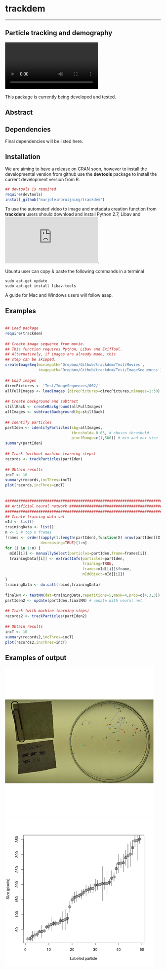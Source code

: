 # trackdem

---
Particle tracking and demography
---

![](images/animation.mp4)

This package is currently being developed and tested.

## Abstract


## Dependencies

Final dependencies will be listed here.


## Installation

We are aiming to have a release on CRAN soon,
however to install the developmental version from github use the **devtools** package to install the current development version from R.

```r
## devtools is required
require(devtools)
install_github("marjoleinbruijning/trackdem")
```

To use the automated video to image and metadata creation function from **trackdem** users should download and install Python 2.7,  Libav and ![ExifTool](http://www.sno.phy.queensu.ca/~phil/exiftool/install.html).

Ubuntu user can copy & paste the following commands in a terminal 
```
sudo apt-get update
sudo apt-get install libav-tools
``` 

A guide for Mac and Windows users will follow asap.

## Examples

```r

## Load package
require(trackdem)

## Create image sequence from movie.
## This function requires Python, Libav and ExifTool.
## Alternatively, if images are already made, this
## step can be skipped.
createImageSeq(moviepath='Dropbox/Github/trackdem/Test/Movies',
               imagepath='Dropbox/Github/trackdem/Test/ImageSequences')

## Load images
direcPictures <- 'Test/ImageSequences/002/'
allFullImages <- loadImages (direcPictures=direcPictures,nImages=1:30)

## Create background and subtract
stillBack <- createBackground(allFullImages)
allImages <- subtractBackground(bg=stillBack)

## Identify particles
partIden <- identifyParticles(sbg=allImages,
                              threshold=-0.05, # chosen threshold
                              pixelRange=c(1,500)) # min and max size
summary(partIden)

## Track (without machine learning steps)
records <- trackParticles(partIden)

## Obtain results
incT <- 10
summary(records,incThres=incT)
plot(records,incThres=incT)


#########################################################################
## Artificial neural network ############################################
#########################################################################
## Create training data set
mId <- list()
trainingData <- list()
n <- 5 # top n frames
frames <- order(sapply(1:length(partIden),function(X) nrow(partIden[[X]])),
                decreasing=TRUE)[1:n]
for (i in 1:n) {
  mId[[i]] <- manuallySelect(particles=partIden,frame=frames[i])
  trainingData[[i]] <- extractInfo(particles=partIden,
                                   training=TRUE,
                                   frames=mId[[i]]$frame,
                                   mIdObject=mId[[i]])
}
trainingData <- do.call(rbind,trainingData)

finalNN <- testNN(dat=trainingData,repetitions=5,maxH=4,prop=c(4,3,3))
partIden2 <- update(partIden,finalNN) # update with neural net

## Track (with machine learning steps)
records2 <- trackParticles(partIden2)

## Obtain results
incT <- 10
summary(records2,incThres=incT)
plot(records2,incThres=incT)


```
## Examples of output
![](images/trackingResults.png)
![](images/sizeRecord.png)


